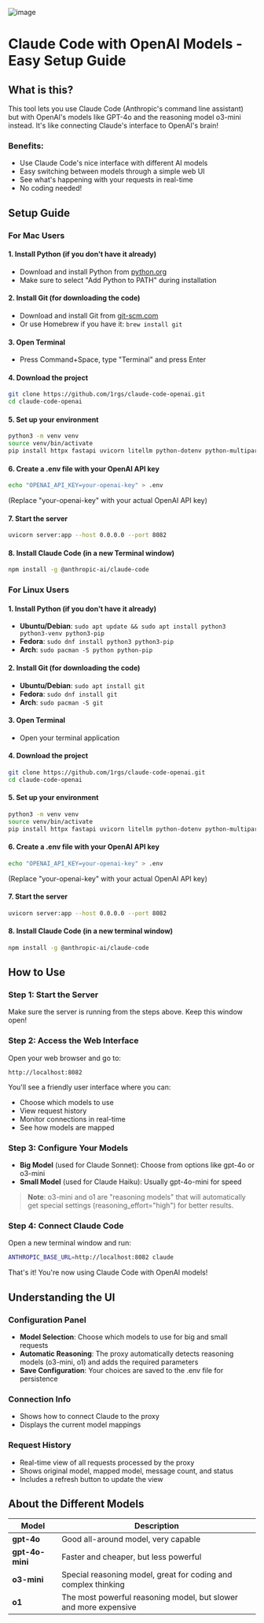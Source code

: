 ![image](https://github.com/user-attachments/assets/afa0074c-6f43-4c34-87e2-d0d3bd3ad2af)


# Claude Code with OpenAI Models - Easy Setup Guide

## What is this?
This tool lets you use Claude Code (Anthropic's command line assistant) but with OpenAI's models like GPT-4o and the reasoning model o3-mini instead. It's like connecting Claude's interface to OpenAI's brain!

### Benefits:
- Use Claude Code's nice interface with different AI models
- Easy switching between models through a simple web UI
- See what's happening with your requests in real-time
- No coding needed!

## Setup Guide

### For Mac Users

#### 1. Install Python (if you don't have it already)
- Download and install Python from [python.org](https://python.org)
- Make sure to select "Add Python to PATH" during installation

#### 2. Install Git (for downloading the code)
- Download and install Git from [git-scm.com](https://git-scm.com)
- Or use Homebrew if you have it: `brew install git`

#### 3. Open Terminal
- Press Command+Space, type "Terminal" and press Enter

#### 4. Download the project
```bash
git clone https://github.com/1rgs/claude-code-openai.git
cd claude-code-openai
```

#### 5. Set up your environment
```bash
python3 -m venv venv
source venv/bin/activate
pip install httpx fastapi uvicorn litellm python-dotenv python-multipart
```

#### 6. Create a .env file with your OpenAI API key
```bash
echo "OPENAI_API_KEY=your-openai-key" > .env
```
(Replace "your-openai-key" with your actual OpenAI API key)

#### 7. Start the server
```bash
uvicorn server:app --host 0.0.0.0 --port 8082
```

#### 8. Install Claude Code (in a new Terminal window)
```bash
npm install -g @anthropic-ai/claude-code
```

### For Linux Users

#### 1. Install Python (if you don't have it already)
- **Ubuntu/Debian**: `sudo apt update && sudo apt install python3 python3-venv python3-pip`
- **Fedora**: `sudo dnf install python3 python3-pip`
- **Arch**: `sudo pacman -S python python-pip`

#### 2. Install Git (for downloading the code)
- **Ubuntu/Debian**: `sudo apt install git`
- **Fedora**: `sudo dnf install git`
- **Arch**: `sudo pacman -S git`

#### 3. Open Terminal
- Open your terminal application

#### 4. Download the project
```bash
git clone https://github.com/1rgs/claude-code-openai.git
cd claude-code-openai
```

#### 5. Set up your environment
```bash
python3 -m venv venv
source venv/bin/activate
pip install httpx fastapi uvicorn litellm python-dotenv python-multipart
```

#### 6. Create a .env file with your OpenAI API key
```bash
echo "OPENAI_API_KEY=your-openai-key" > .env
```
(Replace "your-openai-key" with your actual OpenAI API key)

#### 7. Start the server
```bash
uvicorn server:app --host 0.0.0.0 --port 8082
```

#### 8. Install Claude Code (in a new terminal window)
```bash
npm install -g @anthropic-ai/claude-code
```

## How to Use

### Step 1: Start the Server
Make sure the server is running from the steps above. Keep this window open!

### Step 2: Access the Web Interface
Open your web browser and go to:
```
http://localhost:8082
```
You'll see a friendly user interface where you can:
- Choose which models to use
- View request history
- Monitor connections in real-time
- See how models are mapped

### Step 3: Configure Your Models
- **Big Model** (used for Claude Sonnet): Choose from options like gpt-4o or o3-mini
- **Small Model** (used for Claude Haiku): Usually gpt-4o-mini for speed

> **Note**: o3-mini and o1 are "reasoning models" that will automatically get special settings (reasoning_effort="high") for better results.

### Step 4: Connect Claude Code
Open a new terminal window and run:
```bash
ANTHROPIC_BASE_URL=http://localhost:8082 claude
```

That's it! You're now using Claude Code with OpenAI models!

## Understanding the UI

### Configuration Panel
- **Model Selection**: Choose which models to use for big and small requests
- **Automatic Reasoning**: The proxy automatically detects reasoning models (o3-mini, o1) and adds the required parameters
- **Save Configuration**: Your choices are saved to the .env file for persistence

### Connection Info
- Shows how to connect Claude to the proxy
- Displays the current model mappings

### Request History
- Real-time view of all requests processed by the proxy
- Shows original model, mapped model, message count, and status
- Includes a refresh button to update the view

## About the Different Models

| Model | Description |
|-------|-------------|
| **gpt-4o** | Good all-around model, very capable |
| **gpt-4o-mini** | Faster and cheaper, but less powerful |
| **o3-mini** | Special reasoning model, great for coding and complex thinking |
| **o1** | The most powerful reasoning model, but slower and more expensive |
